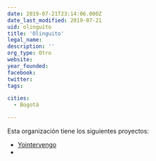 ```yaml
---
date: 2019-07-21T23:14:06.000Z
date_last_modified: 2019-07-21
uid: olinguito
title: 'Olinguito'
legal_name: 
description: ''
org_type: Otro
website: 
year_founded: 
facebook: 
twitter: 
tags:

cities: 
  - Bogotá

---
```


Esta organización tiene los siguientes proyectos:

- [Yointervengo](/proyectos/yointervengo)
- [](/proyectos/)
